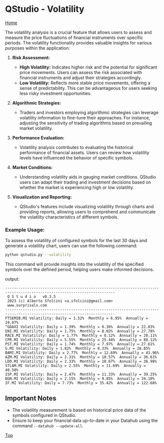 # QStudio - Volatility

[Home](index.md)

The volatility analysis is a crucial feature that allows users to assess and measure the price fluctuations of financial instruments over specific periods. The volatility functionality provides valuable insights for various purposes within the application:

1. **Risk Assessment:**

    - **High Volatility:** Indicates higher risk and the potential for significant price movements. Users can assess the risk associated with financial instruments and adjust their strategies accordingly.
    - **Low Volatility:** Reflects more stable price movements, offering a sense of predictability. This can be advantageous for users seeking less risky investment opportunities.


2. **Algorithmic Strategies:**
    - Traders and investors employing algorithmic strategies can leverage volatility information to fine-tune their approaches. For instance, adjusting the sensitivity of trading algorithms based on prevailing market volatility.


3. **Performance Evaluation:**
    - Volatility analysis contributes to evaluating the historical performance of financial assets. Users can review how volatility levels have influenced the behavior of specific symbols.


4. **Market Conditions:**
   - Understanding volatility aids in gauging market conditions. QStudio users can adapt their trading and investment decisions based on whether the market is experiencing high or low volatility.


5. **Visualization and Reporting:**
    - QStudio's features include visualizing volatility through charts and providing reports, allowing users to comprehend and communicate the volatility characteristics of different symbols.


### Example Usage:

To assess the volatility of configured symbols for the last 30 days and generate a volatility chart, users can use the following command:

```bash
python qstudio.py --volatility
```
This command will provide insights into the volatility of the specified symbols over the defined period, helping users make informed decisions.

output:
~~~textmate
------------------------------------------------------------------------------------------------------------------------
 Q S t u d i o   v0.3.5
 2023 (c) Alberto Sfolcini <a.sfolcini@gmail.com>
 www.surprisalx.com
------------------------------------------------------------------------------------------------------------------------
FTSEMIB.MI Volatility: Daily = 1.52%  Monthly = 6.95%  Annually = 24.07%
^GDAXI Volatility: Daily = 1.39%  Monthly = 6.36%  Annually = 22.03%
ENI.MI Volatility: Daily = 1.75%  Monthly = 8.02%  Annually = 27.78%
RACE.MI Volatility: Daily = 1.77%  Monthly = 8.12%  Annually = 28.11%
CPR.MI Volatility: Daily = 5.55%  Monthly = 25.44%  Annually = 88.12%
PST.MI Volatility: Daily = 1.74%  Monthly = 7.97%  Annually = 27.61%
G.MI Volatility: Daily = 1.82%  Monthly = 8.33%  Annually = 28.85%
BAMI.MI Volatility: Daily = 2.77%  Monthly = 12.69%  Annually = 43.96%
AZM.MI Volatility: Daily = 2.31%  Monthly = 10.57%  Annually = 36.61%
LDO.MI Volatility: Daily = 2.33%  Monthly = 10.67%  Annually = 36.98%
STLAM.MI Volatility: Daily = 2.55%  Monthly = 11.69%  Annually = 40.50%
ISP.MI Volatility: Daily = 2.47%  Monthly = 11.33%  Annually = 39.25%
BGN.MI Volatility: Daily = 2.15%  Monthly = 9.85%  Annually = 34.10%
IF.MI Volatility: Daily = 7.73%  Monthly = 35.42%  Annually = 122.68%
~~~

## Important Notes

- The volatility measurement is based on historical price data of the symbols configured in QStudio.
- Ensure to keep your financial data up-to-date in your Datahub using the command `--datahub --update-all`.


[Top](#qstudio---volatility)